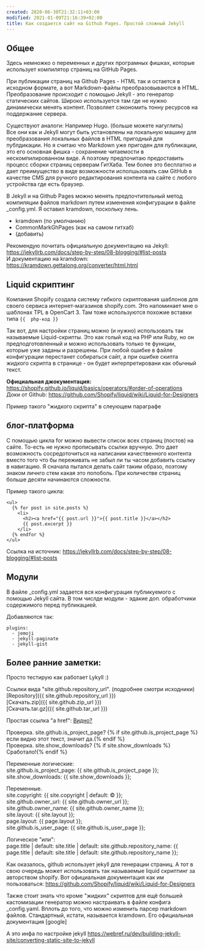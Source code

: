 ```yaml
---
created: 2020-06-30T21:32:11+03:00
modified: 2021-01-09T21:16:39+02:00
title: Как создается сайт на Github Pages. Простой сложный Jekyll
---
```


## Общее

Здесь немножко о переменных и других програмных фишках, которые использует компилятор страниц на GitHub Pages.

При публикации страниц на Github Pages - HTML так и остается в исходном формате, а вот Markdown-файлы преобразовываются в HTML.  
Преобразование происходит с помощью Jekyll - это генератор статических сайтов. Широко используется там где не нужно динамически менять контент. Позволяет сэкономить тонну ресурсов на поддержание сервера.

Существуют аналоги:  Например Hugo. (больше можете нагуглить)  
Все они как и Jekyll могут быть установлены на локальную машину для преобразования локальных файлов в HTML пригодный для публдикации.  Но я считаю что Markdown уже пригоден для публикации, это его основная фишка - сохранение читаемости в нескомпилированном виде. А поэтому предпочитаю предоставить процесс сборки страниц серверам ГитХаба. Тем более это бесплатно и дает преимущество в виде возможности исполшьзовать сам GitHub в качестве CMS для ручного редактирования контента на сайте с любого устройства где есть браузер.

В Jekyll и на Github Pages можно менять предпочтительный метод компиляции файлов markdown путем изменения конфигурации в файле \_config.yml. Я оставил kramdown, поскольку лень.
* kramdown (по умолчанию)
* CommonMarkGhPages (как на самом гитхаб)
* (добавить)

Рекомендую почитать официальную документацию на Jekyll: <https://jekyllrb.com/docs/step-by-step/08-blogging/#list-posts>  
И документацию на kramdown: <https://kramdown.gettalong.org/converter/html.html>  

## Liquid скриптинг

Компания Shopify создала систему гибкого скриптования шаблонов для своего сервиса интернет-магазинов shopify.com. Это напоминает мне о шаблонах TPL в OpenCart 3. Там тоже используются похожие вставки типа ```{{  php-код }}```

Так вот, для настройки страниц можно (и нужно) использовать так называемые Liquid-скрипты. Это как голый код на PHP или Ruby, но он предподготовленный и можно использовать только те функции, которые уже заданы и разрешены. При любой ошибке в файле конфигурации перестанет собираться сайт, а при ошибке скипта жидкого скрипта в странице - он будет интерпретировани как обычный текст.  

**Официальная джокументация:** <https://shopify.github.io/liquid/basics/operators/#order-of-operations>  
Доки от Github: <https://github.com/Shopify/liquid/wiki/Liquid-for-Designers>  

Пример такого "жидкого скрипта" в слеующем параграфе


## блог-платформа

С помощью цикла for можно вывести список всех страниц (постов) на сайте. То-есть не нужно прописывать ссылки вручную. Это дает возможность сосредоточиться на написании качественного контента вместо того что бы переживать не забыл ли ты часом добавить ссылку в навигацию. Я сначала пытался делать сайт таким образо, поэтому знаком личнго стем какая это попоболь. При количестве страниц больше десяти начинаются сложности.

Пример такого цикла:
```
<ul>
  {% for post in site.posts %}
    <li>
      <h2><a href="{{ post.url }}">{{ post.title }}</a></h2>
      {{ post.excerpt }}
    </li>
  {% endfor %}
</ul>
```
Ссылка на источник: <https://jekyllrb.com/docs/step-by-step/08-blogging/#list-posts>  

## Модули

В файле \_config.yml задается вся конфигурация публикуемого с помощью Jekyll сайта. В том числде модули - эдакие доп. обработчики содержимого перед публикацией.

Добавляются так:
```
plugins:
  - jemoji
  - jekyll-paginate
  - jekyll-gist
```


## Более ранние заметки:

Просто тестирую как работает Lykyll :)      
  
Ссылки вида "site.github.repository_url". (подробнее смотри исходники)  
[Repository]({{ site.github.repository_url }})  
[Скачать.zip]({{ site.github.zip_url }})  
[Скачать.tar.gz]({{ site.github.tar_url }})  

Простая ссылка "a href": <a href="#">Видно?</a>  

Проверка. site.github.is_project_page? 
{% if site.github.is_project_page %}если видно этот текст, значит да.{% endif %}  
Проверка. site.show_downloads? 
{% if site.show_downloads %}Сработало!{% endif %}  

Переменные логические:  
site.github.is_project_page: {{ site.github.is_project_page }};  
site.show_downloads: {{ site.show_downloads }};  

Переменные.  
site.copyright: {{ site.copyright | default: :copyright: }};  
site.github.owner_url: {{ site.github.owner_url }};  
site.github.owner_name: {{ site.github.owner_name }};  
site.layout: {{ site.layout }};  
page.layout: {{ page.layout }};  
site.github.is_user_page: {{ site.github.is_user_page }};  

Логическое "или":  
page.title | default: site.title | default: site.github.repository_name: {{ page.title | default: site.title | default: site.github.repository_name }};


Как оказалось, github использует jekyll для генерации страниц. А тот в свою очередь может использовать так называемые liquid скриптинг за авторством shopify. 
Вот официальная документация как им пользоваться: <https://github.com/Shopify/liquid/wiki/Liquid-for-Designers>

Также стоит знать что кроме "жидких" скриптов для ещё большей кастомизации генератор можно настраивать в файле конфига _config.yaml. Вплоть до того, что можно изменить парсер markdown файлов. Стандартный, кстати, называется kramdown. Его официальная документация [google]


А это инфа по настройке jekyll <https://webref.ru/dev/building-jekyll-site/converting-static-site-to-jekyll>
